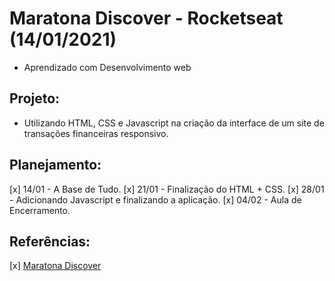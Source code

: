 # Maratona Discover - Rocketseat (14/01/2021)
 - Aprendizado com Desenvolvimento web 

## Projeto:
- Utilizando HTML, CSS e Javascript na criação da interface de um site de transações financeiras responsivo.

## Planejamento:
[x] 14/01 - A Base de Tudo.
[x] 21/01 - Finalização do HTML + CSS.
[x] 28/01 - Adicionando Javascript e finalizando a aplicação.
[x] 04/02 - Aula de Encerramento.

## Referências:
[x] [Maratona Discover](https://maratonadiscover.rocketseat.com.br/maratona/aula-01)
